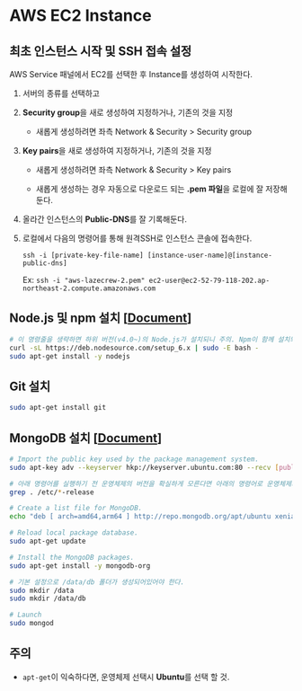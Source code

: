 # AWS EC2 Instance

## 최초 인스턴스 시작 및 SSH 접속 설정

AWS Service 패널에서 EC2를 선택한 후 Instance를 생성하여 시작한다.

1. 서버의 종류를 선택하고

2. **Security group**을 새로 생성하여 지정하거나, 기존의 것을 지정

    - 새롭게 생성하려면 좌측 Network & Security > Security group

3. **Key pairs**을 새로 생성하여 지정하거나, 기존의 것을 지정

    - 새롭게 생성하려면 좌측 Network & Security > Key pairs

    - 새롭게 생성하는 경우 자동으로 다운로드 되는 **.pem 파일**을 로컬에 잘 저장해둔다.

4. 올라간 인스턴스의 **Public-DNS**를 잘 기록해둔다.

5. 로컬에서 다음의 명령어를 통해 원격SSH로 인스턴스 콘솔에 접속한다.
    
    `ssh -i [private-key-file-name] [instance-user-name]@[instance-public-dns]`

    Ex: `ssh -i "aws-lazecrew-2.pem" ec2-user@ec2-52-79-118-202.ap-northeast-2.compute.amazonaws.com`

## Node.js 및 npm 설치 [[Document](https://nodejs.org/ko/download/package-manager/#debian-ubuntu-linux)]
``` sh
# 이 명령줄을 생략하면 하위 버전(v4.0~)의 Node.js가 설치되니 주의. Npm이 함께 설치되지 않는다.
curl -sL https://deb.nodesource.com/setup_6.x | sudo -E bash -
sudo apt-get install -y nodejs
```

## Git 설치
``` sh
sudo apt-get install git
```

## MongoDB 설치 [[Document](https://docs.mongodb.com/getting-started/shell/tutorial/install-mongodb-on-ubuntu/)]
``` sh
# Import the public key used by the package management system.
sudo apt-key adv --keyserver hkp://keyserver.ubuntu.com:80 --recv [public-key]

# 아래 명령어를 실행하기 전 운영체제의 버전을 확실하게 모른다면 아래의 명령어로 운영체제의 버전을 체크한다.
grep . /etc/*-release

# Create a list file for MongoDB.
echo "deb [ arch=amd64,arm64 ] http://repo.mongodb.org/apt/ubuntu xenial/mongodb-org/3.4 multiverse" | sudo tee /etc/apt/sources.list.d/mongodb-org-3.4.list

# Reload local package database.
sudo apt-get update

# Install the MongoDB packages.
sudo apt-get install -y mongodb-org

# 기본 설정으로 /data/db 폴더가 생성되어있어야 한다.
sudo mkdir /data
sudo mkdir /data/db

# Launch
sudo mongod
```

## 주의

- `apt-get`이 익숙하다면, 운영체제 선택시 **Ubuntu**를 선택 할 것.